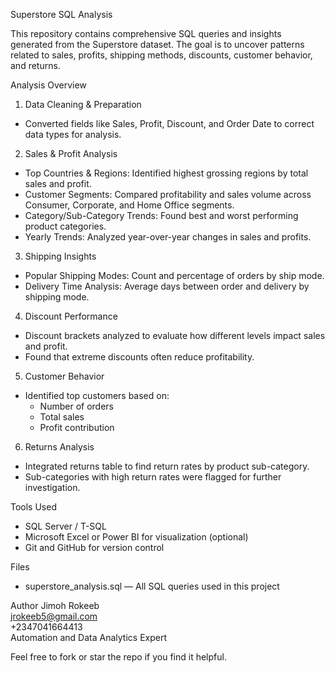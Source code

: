 Superstore SQL Analysis

This repository contains comprehensive SQL queries and insights generated from the Superstore dataset. The goal is to uncover patterns related to sales, profits, shipping methods, discounts, customer behavior, and returns.

Analysis Overview

1. Data Cleaning & Preparation
- Converted fields like Sales, Profit, Discount, and Order Date to correct data types for analysis.

2. Sales & Profit Analysis
- Top Countries & Regions: Identified highest grossing regions by total sales and profit.
- Customer Segments: Compared profitability and sales volume across Consumer, Corporate, and Home Office segments.
- Category/Sub-Category Trends: Found best and worst performing product categories.
- Yearly Trends: Analyzed year-over-year changes in sales and profits.

3. Shipping Insights
- Popular Shipping Modes: Count and percentage of orders by ship mode.
- Delivery Time Analysis: Average days between order and delivery by shipping mode.

4. Discount Performance
- Discount brackets analyzed to evaluate how different levels impact sales and profit.
- Found that extreme discounts often reduce profitability.

5. Customer Behavior
- Identified top customers based on:
  - Number of orders
  - Total sales
  - Profit contribution

6. Returns Analysis
- Integrated returns table to find return rates by product sub-category.
- Sub-categories with high return rates were flagged for further investigation.

Tools Used
- SQL Server / T-SQL
- Microsoft Excel or Power BI for visualization (optional)
- Git and GitHub for version control

Files
- superstore_analysis.sql — All SQL queries used in this project

Author
Jimoh Rokeeb  
jrokeeb5@gmail.com  
+2347041664413  
Automation and Data Analytics Expert

Feel free to fork or star the repo if you find it helpful.
